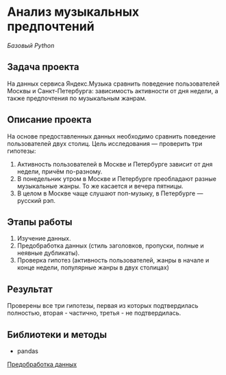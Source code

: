 # Анализ музыкальных предпочтений

_Базовый Python_

## Задача проекта

На данных сервиса Яндекс.Музыка сравнить поведение пользователей Москвы и Санкт-Петербурга: зависимость активности от дня недели, а также предпочтения по музыкальным жанрам.


## Описание проекта

На основе предоставленных данных необходимо сравнить поведение пользователей двух столиц.
Цель исследования — проверить три гипотезы:
  1. Активность пользователей в Москве и Петербурге зависит от дня недели, причём по-разному.
  2. В понедельник утром в Москве и Петербурге преобладают разные музыкальные жанры. То же касается и вечера пятницы.
  3. В целом в Москве чаще слушают поп-музыку, в Петербурге — русский рэп.


## Этапы работы

1.  Изучение данных.
2.  Предобработка данных (стиль заголовков, пропуски, полные и неявные дубликаты).
3.  Проверка гипотез (активность пользователей, жанры в начале и конце недели, популярные жанры в двух столицах)


## Результат

Проверены все три гипотезы, первая из которых подтвердилась полностью, вторая - частично, третья - не подтвердилась.


## Библиотеки и методы

- pandas


[Предобработка данных](https://github.com/Fincredo/yandex-projects/blob/main/A.%20%D0%90%D0%BD%D0%B0%D0%BB%D0%B8%D0%B7%20%D0%BC%D1%83%D0%B7%D1%8B%D0%BA%D0%B0%D0%BB%D1%8C%D0%BD%D1%8B%D1%85%20%D0%BF%D1%80%D0%B5%D0%B4%D0%BF%D0%BE%D1%87%D1%82%D0%B5%D0%BD%D0%B8%D0%B9/a.%20music_preferences.ipynb)
